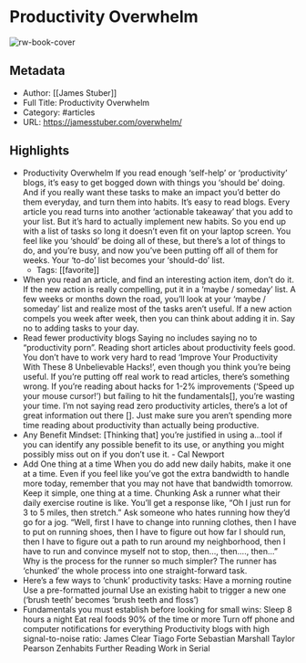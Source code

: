 # Productivity Overwhelm

![rw-book-cover](https://readwise-assets.s3.amazonaws.com/static/images/article0.00998d930354.png)

## Metadata
- Author: [[James Stuber]]
- Full Title: Productivity Overwhelm
- Category: #articles
- URL: https://jamesstuber.com/overwhelm/

## Highlights
- Productivity Overwhelm
  If you read enough ‘self-help’ or ‘productivity’ blogs, it’s easy to get bogged down with things you ‘should be’ doing. And if you really want these tasks to make an impact you’d better do them everyday, and turn them into habits.
  It’s easy to read blogs. Every article you read turns into another ‘actionable takeaway’ that you add to your list. But it’s hard to actually implement new habits. So you end up with a list of tasks so long it doesn’t even fit on your laptop screen. You feel like you ‘should’ be doing all of these, but there’s a lot of things to do, and you’re busy, and now you’ve been putting off all of them for weeks. Your ‘to-do’ list becomes your ‘should-do’ list.
    - Tags: [[favorite]] 
- When you read an article, and find an interesting action item, don’t do it. If the new action is really compelling, put it in a ‘maybe / someday’ list. A few weeks or months down the road, you’ll look at your ‘maybe / someday’ list and realize most of the tasks aren’t useful. If a new action compels you week after week, then you can think about adding it in.
  Say no to adding tasks to your day.
- Read fewer productivity blogs
  Saying no includes saying no to “productivity porn”. Reading short articles about productivity feels good. You don’t have to work very hard to read ‘Improve Your Productivity With These 8 Unbelievable Hacks!’, even though you think you’re being useful.
  If you’re putting off real work to read articles, there’s something wrong. If you’re reading about hacks for 1-2% improvements (‘Speed up your mouse cursor!’) but failing to hit the fundamentals[], you’re wasting your time.
  I’m not saying read zero productivity articles, there’s a lot of great information out there []. Just make sure you aren’t spending more time reading about productivity than actually being productive.
- Any Benefit Mindset: [Thinking that] you’re justified in using a…tool if you can identify any possible benefit to its use, or anything you might possibly miss out on if you don’t use it. - Cal Newport
- Add One thing at a time
  When you do add new daily habits, make it one at a time. Even if you feel like you’ve got the extra bandwidth to handle more today, remember that you may not have that bandwidth tomorrow. Keep it simple, one thing at a time.
  Chunking
  Ask a runner what their daily exercise routine is like. You’ll get a response like, “Oh I just run for 3 to 5 miles, then stretch.”
  Ask someone who hates running how they’d go for a jog. “Well, first I have to change into running clothes, then I have to put on running shoes, then I have to figure out how far I should run, then I have to figure out a path to run around my neighborhood, then I have to run and convince myself not to stop, then…, then…., then…”
  Why is the process for the runner so much simpler? The runner has ‘chunked’ the whole process into one straight-forward task.
- Here’s a few ways to ‘chunk’ productivity tasks:
  Have a morning routine
  Use a pre-formatted journal
  Use an existing habit to trigger a new one (‘brush teeth’ becomes ‘brush teeth and floss’)
- Fundamentals you must establish before looking for small wins:
  Sleep 8 hours a night
  Eat real foods 90% of the time or more
  Turn off phone and computer notifications for everything
  Productivity blogs with high signal-to-noise ratio:
  James Clear
  Tiago Forte
  Sebastian Marshall
  Taylor Pearson
  Zenhabits
  Further Reading
  Work in Serial
